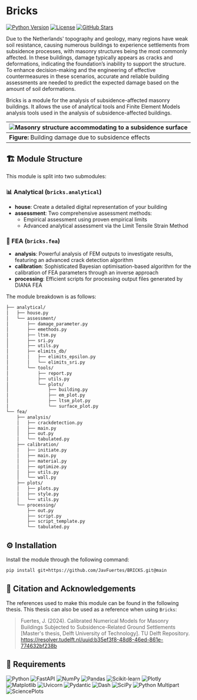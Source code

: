 # Bricks

[![Python Version](https://img.shields.io/badge/Python-3.8%2B-blue?style=for-the-badge&logo=python&logoColor=white)](https://www.python.org/downloads/)
[![License](https://img.shields.io/badge/License-MIT-green?style=for-the-badge)](LICENSE)
[![GitHub Stars](https://img.shields.io/github/stars/JavFuertes/BRICKS?style=for-the-badge&logo=github)](https://github.com/JavFuertes/BRICKS/stargazers)

Due to the Netherlands' topography and geology, many regions have weak soil resistance, causing numerous buildings to experience settlements from subsidence processes, with masonry structures being the most commonly affected. In these buildings, damage typically appears as cracks and deformations, indicating the foundation’s inability to support the structure. To enhance decision-making and the engineering of effective countermeasures in these scenarios, accurate and reliable building assessments are needed to predict the expected damage based on the amount of soil deformations.

Bricks is a module for the analysis of subsidence-affected masonry buildings. It allows the use of analytical tools and Finite Element Models analysis tools used in the analysis of subsidence-affected buildings. 

| ![Masonry structure accommodating to a subsidence surface](./.github/assets/buildingdamage.svg) |
|-------------------------------------------------------------------------------------------------|
| **Figure:** Building damage due to subsidence effects                    |

## 🏗️ Module Structure

This module is split into two submodules:

### 📊 Analytical (`bricks.analytical`)

- **house**: Create a detailed digital representation of your building
- **assessment**: Two comprehensive assessment methods:
  - Empirical assessment using proven empirical limits
  - Advanced analytical assessment via the Limit Tensile Strain Method

### 🔧 FEA (`bricks.fea`)

- **analysis**: Powerful analysis of FEM outputs to investigate results, featuring an advanced crack detection algorithm
- **calibration**: Sophisticated Bayesian optimisation-based algorithm for the calibration of FEA parameters through an inverse approach
- **processing**: Efficient scripts for processing output files generated by DIANA FEA

The module breakdown is as follows:

```bash
├── analytical/
│   ├── house.py
│   └── assessment/
│       ├── damage_parameter.py
│       ├── emethods.py
│       ├── ltsm.py
│       ├── sri.py
│       ├── utils.py
│       ├── elimits_db/
│       │   ├── elimits_epsilon.py
│       │   └── elimits_sri.py
│       └── tools/
│           ├── report.py
│           ├── utils.py
│           └── plots/
│               ├── building.py
│               ├── em_plot.py
│               ├── ltsm_plot.py
│               └── surface_plot.py
└── fea/
    ├── analysis/
    │   ├── crackdetection.py
    │   ├── main.py
    │   ├── out.py
    │   └── tabulated.py
    ├── calibration/
    │   ├── initiate.py
    │   ├── main.py
    │   ├── material.py
    │   ├── optimize.py
    │   ├── utils.py
    │   └── wall.py
    ├── plots/
    │   ├── plots.py
    │   ├── style.py
    │   └── utils.py
    └── processing/
        ├── out.py
        ├── script.py
        ├── script_template.py
        └── tabulated.py
```

## ⚙️ Installation

Install the module through the following command:

```bash
pip install git+https://github.com/JavFuertes/BRICKS.git@main
```

## 📝 Citation and Acknowledgements

The references used to make this module can be found in the following thesis. This thesis can also be used as a reference when using `Bricks`:

> Fuertes, J. (2024). Calibrated Numerical Models for Masonry Buildings Subjected to Subsidence-Related Ground Settlements [Master's thesis, Delft University of Technology]. TU Delft Repository. https://resolver.tudelft.nl/uuid:b35ef3f8-48d8-46ed-861e-774632bf238b

## 🔧 Requirements

![Python](https://img.shields.io/badge/python-3.8+-blue.svg)
![FastAPI](https://img.shields.io/badge/FastAPI-grey?logo=fastapi)
![NumPy](https://img.shields.io/badge/NumPy-grey?logo=numpy)
![Pandas](https://img.shields.io/badge/Pandas-grey?logo=pandas)
![Scikit-learn](https://img.shields.io/badge/Scikit--learn-grey?logo=scikit-learn)
![Plotly](https://img.shields.io/badge/Plotly-grey?logo=plotly)
![Matplotlib](https://img.shields.io/badge/Matplotlib-grey?logo=python)
![Uvicorn](https://img.shields.io/badge/Uvicorn-grey?logo=python)
![Pydantic](https://img.shields.io/badge/Pydantic-grey?logo=python)
![Dash](https://img.shields.io/badge/Dash-grey?logo=plotly)
![SciPy](https://img.shields.io/badge/SciPy-grey?logo=scipy)
![Python Multipart](https://img.shields.io/badge/Python_Multipart-grey?logo=python)
![SciencePlots](https://img.shields.io/badge/SciencePlots-grey?logo=python)
